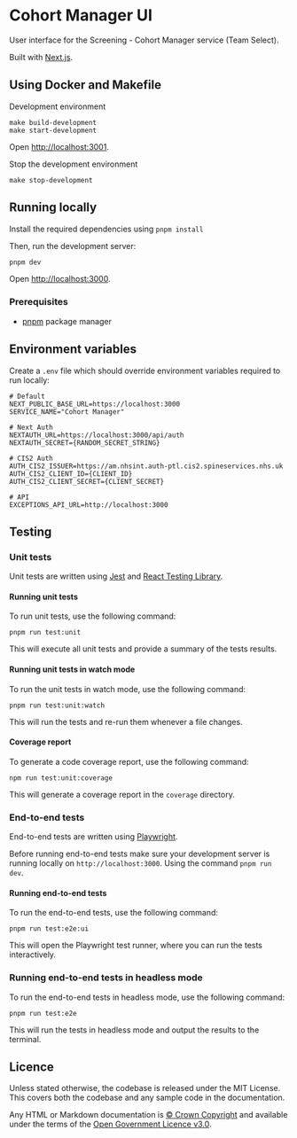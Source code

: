 # Cohort Manager UI

User interface for the Screening - Cohort Manager service (Team Select).

Built with [Next.js](https://nextjs.org/).

## Using Docker and Makefile

Development environment

```
make build-development
make start-development
```

Open [http://localhost:3001](http://localhost:3001).

Stop the development environment

```
make stop-development
```

## Running locally

Install the required dependencies using `pnpm install`

Then, run the development server:

```bash
pnpm dev
```

Open [http://localhost:3000](http://localhost:3000).

### Prerequisites

- [pnpm](https://pnpm.io/) package manager

## Environment variables

Create a `.env` file which should override environment variables required to run locally:

```
# Default
NEXT_PUBLIC_BASE_URL=https://localhost:3000
SERVICE_NAME="Cohort Manager"

# Next Auth
NEXTAUTH_URL=https://localhost:3000/api/auth
NEXTAUTH_SECRET={RANDOM_SECRET_STRING}

# CIS2 Auth
AUTH_CIS2_ISSUER=https://am.nhsint.auth-ptl.cis2.spineservices.nhs.uk
AUTH_CIS2_CLIENT_ID={CLIENT_ID}
AUTH_CIS2_CLIENT_SECRET={CLIENT_SECRET}

# API
EXCEPTIONS_API_URL=http://localhost:3000
```

## Testing

### Unit tests

Unit tests are written using [Jest](https://jestjs.io/) and [React Testing Library](https://testing-library.com/docs/react-testing-library/intro/).

#### Running unit tests

To run unit tests, use the following command:

```
pnpm run test:unit
```

This will execute all unit tests and provide a summary of the tests results.

#### Running unit tests in watch mode

To run the unit tests in watch mode, use the following command:

```
pnpm run test:unit:watch
```

This will run the tests and re-run them whenever a file changes.

#### Coverage report

To generate a code coverage report, use the following command:

```
npm run test:unit:coverage
```

This will generate a coverage report in the `coverage` directory.

### End-to-end tests

End-to-end tests are written using [Playwright](https://playwright.dev/).

Before running end-to-end tests make sure your development server is running locally on `http://localhost:3000`. Using the command `pnpm run dev`.

#### Running end-to-end tests

To run the end-to-end tests, use the following command:

```
pnpm run test:e2e:ui
```

This will open the Playwright test runner, where you can run the tests interactively.

### Running end-to-end tests in headless mode

To run the end-to-end tests in headless mode, use the following command:

```
pnpm run test:e2e
```

This will run the tests in headless mode and output the results to the terminal.

## Licence

Unless stated otherwise, the codebase is released under the MIT License. This covers both the codebase and any sample code in the documentation.

Any HTML or Markdown documentation is [© Crown Copyright](https://www.nationalarchives.gov.uk/information-management/re-using-public-sector-information/uk-government-licensing-framework/crown-copyright/) and available under the terms of the [Open Government Licence v3.0](https://www.nationalarchives.gov.uk/doc/open-government-licence/version/3/).
